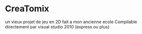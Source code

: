 # CreaTomix
un vieux projet de jeu en 2D fait a mon ancienne ecole
Compilable directement par visual studio 2010 (express ou plus)

